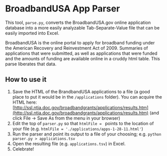 BroadbandUSA App Parser
======================

This tool, `parse.py`, converts the BroadbandUSA.gov online application database into a more easily analyzable Tab-Separate-Value file that can be easily imported into Excel. 

BroadbandUSA is the online portal to apply for broadband funding under the American Recovery and Reinvestment Act of 2009. Summaries of applications that were submitted, as well as applications that were funded and the amounts of funding are available online in a cruddy html table. This parse liberates that data.

How to use it
-------------

1. Save the HTML of the BrandbandUSA applications to a file (a good place to put it would be in the `/applications` folder). You can acquire the HTML here: [http://ssl.ntia.doc.gov/broadbandgrants/applications/results.htm](http://ssl.ntia.doc.gov/broadbandgrants/applications/results.htm) (and click File -> Save As from the menu in your browser)
2. Edit the top of `parser.py` so that `htmlFile = ` points to the location of your file (e.g. `htmlFile = './applications/apps-1-28-11.html'`)
3. Run the parser and point its output to a file of your choosing; e.g. `python parser.py > applications.tsv`
4. Open the resulting file (e.g. `applications.tsv`) in Excel.
5. Celebrate!